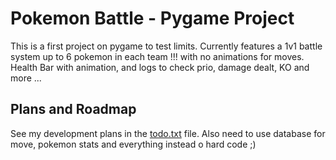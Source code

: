 # Pokemon Battle - Pygame Project

This is a first project on pygame to test limits. Currently features a 1v1 battle system up to 6 pokemon in each team !!! with no animations for moves.
Health Bar with animation, and logs to check prio, damage dealt, KO and more ...

## Plans and Roadmap

See my development plans in the [todo.txt](todo.txt) file.
Also need to use database for move, pokemon stats and everything instead o hard code ;)
